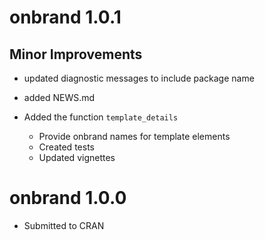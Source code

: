 # onbrand 1.0.1       

## Minor Improvements

* updated diagnostic messages to include package name

* added NEWS.md

* Added the function `template_details` 
  * Provide onbrand names for template elements
  * Created tests
  * Updated vignettes 

# onbrand 1.0.0 

* Submitted to CRAN
